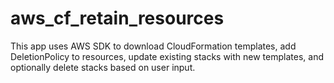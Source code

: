 # aws_cf_retain_resources
This app uses AWS SDK to download CloudFormation templates, add DeletionPolicy to resources, update existing stacks with new templates, and optionally delete stacks based on user input.

